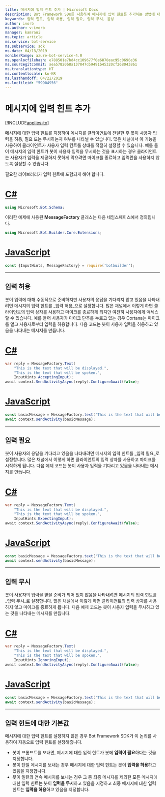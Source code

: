 ```yaml
---
title: 메시지에 입력 힌트 추가 | Microsoft Docs
description: Bot Framework SDK를 사용하여 메시지에 입력 힌트를 추가하는 방법에 대해 알아봅니다.
keywords: 입력 힌트, 입력 허용, 입력 필요, 입력 무시, 음성
author: ivorb
ms.author: v-ivorb
manager: kamrani
ms.topic: article
ms.service: bot-service
ms.subservice: sdk
ms.date: 04/18/2019
monikerRange: azure-bot-service-4.0
ms.openlocfilehash: e788501e7bd4cc109677f0e6870eac95c0696e36
ms.sourcegitcommit: aea57820b8a137047d59491b45320cf268043861
ms.translationtype: HT
ms.contentlocale: ko-KR
ms.lasthandoff: 04/22/2019
ms.locfileid: "59904956"
---
```

# <a name="add-input-hints-to-messages"></a>메시지에 입력 힌트 추가

[!INCLUDE[applies-to](../includes/applies-to.md)]

메시지에 대한 입력 힌트를 지정하여 메시지를 클라이언트에 전달한 후 봇이 사용자 입력을 허용, 필요 또는 무시하는지 여부를 나타낼 수 있습니다. 많은 채널에서 이 기능을 사용하여 클라이언트가 사용자 입력 컨트롤 상태를 적절히 설정할 수 있습니다. 예를 들어 메시지의 입력 힌트가 봇이 사용자 입력을 무시하는 것을 표시하는 경우 클라이언트는 사용자가 입력을 제공하지 못하게 막으려면 마이크를 종료하고 입력란을 사용하지 않도록 설정할 수 있습니다.

필요한 라이브러리가 입력 힌트에 포함되게 해야 합니다.

# <a name="ctabcs"></a>[C#](#tab/cs)

```cs
using Microsoft.Bot.Schema;
```

<!--TODO: Remove the following remark after the next release of the NuGet packages.-->

이러한 예제에 사용된 **MessageFactory** 클래스는 다음 네임스페이스에서 정의됩니다.

```cs
using Microsoft.Bot.Builder.Core.Extensions;
```

# <a name="javascripttabjs"></a>[JavaScript](#tab/js)

```javascript
const {InputHints, MessageFactory} = require('botbuilder');
```

---

## <a name="accepting-input"></a>입력 허용

봇이 입력에 대해 수동적으로 준비하지만 사용자의 응답을 기다리지 않고 있음을 나타내려면 메시지의 입력 힌트를 _입력 허용_으로 설정합니다. 많은 채널에서 이렇게 하면 클라이언트의 입력 상자를 사용하고 마이크를 종료하게 되지만 여전히 사용자에게 액세스할 수 있습니다. 예를 들어 사용자가 마이크 단추를 누르고 있는 경우 Cortana는 마이크를 열고 사용자로부터 입력을 허용합니다. 다음 코드는 봇이 사용자 입력을 허용하고 있음을 나타내는 메시지를 만듭니다.

# <a name="ctabcs"></a>[C#](#tab/cs)

```csharp
var reply = MessageFactory.Text(
    "This is the text that will be displayed.",
    "This is the text that will be spoken.",
    InputHints.AcceptingInput);
await context.SendActivityAsync(reply).ConfigureAwait(false);
```

# <a name="javascripttabjs"></a>[JavaScript](#tab/js)

```javascript
const basicMessage = MessageFactory.text('This is the text that will be displayed.', 'This is the text that will be spoken.', InputHints.AcceptingInput);
await context.sendActivity(basicMessage);
```

---

## <a name="expecting-input"></a>입력 필요

봇이 사용자의 응답을 기다리고 있음을 나타내려면 메시지의 입력 힌트를 _입력 필요_로 설정합니다. 많은 채널에서 이렇게 하면 클라이언트의 입력 상자를 사용하고 마이크를 시작하게 됩니다. 다음 예제 코드는 봇이 사용자 입력을 기다리고 있음을 나타내는 메시지를 만듭니다.

# <a name="ctabcs"></a>[C#](#tab/cs)

```csharp
var reply = MessageFactory.Text(
    "This is the text that will be displayed.",
    "This is the text that will be spoken.",
    InputHints.ExpectingInput);
await context.SendActivityAsync(reply).ConfigureAwait(false);
```

# <a name="javascripttabjs"></a>[JavaScript](#tab/js)

```javascript
const basicMessage = MessageFactory.text('This is the text that will be displayed.', 'This is the text that will be spoken.', InputHints.ExpectingInput);
await context.sendActivity(basicMessage);
```

---

## <a name="ignoring-input"></a>입력 무시

봇이 사용자의 입력을 받을 준비가 되어 있지 않음을 나타내려면 메시지의 입력 힌트를 _입력 무시_로 설정합니다. 많은 채널에서 이렇게 하면 클라이언트의 입력 상자를 사용하지 않고 마이크를 종료하게 됩니다. 다음 예제 코드는 봇이 사용자 입력을 무시하고 있는 것을 나타내는 메시지를 만듭니다.

# <a name="ctabcs"></a>[C#](#tab/cs)

```csharp
var reply = MessageFactory.Text(
    "This is the text that will be displayed.",
    "This is the text that will be spoken.",
    InputHints.IgnoringInput);
await context.SendActivityAsync(reply).ConfigureAwait(false);
```

# <a name="javascripttabjs"></a>[JavaScript](#tab/js)

```javascript
const basicMessage = MessageFactory.text('This is the text that will be displayed.', 'This is the text that will be spoken.', InputHints.IgnoringInput);
await context.sendActivity(basicMessage);
```

---

## <a name="default-values-for-input-hint"></a>입력 힌트에 대한 기본값

메시지에 대한 입력 힌트를 설정하지 않은 경우 Bot Framework SDK가 이 논리를 사용하여 자동으로 입력 힌트를 설정해줍니다.

- 봇이 프롬프트를 보내면, 메시지에 대한 입력 힌트가 봇에 **입력이 필요**하다는 것을 지정합니다.</li>
- 봇이 단일 메시지를 보내는 경우 메시지에 대한 입력 힌트는 봇이 **입력을 허용**하고 있음을 지정합니다.</li>
- 봇이 일련의 연속 메시지를 보내는 경우 그 중 최종 메시지를 제외한 모든 메시지에 대한 입력 힌트는 봇이 **입력을 무시**하고 있음을 지정하고 최종 메시지에 대한 입력 힌트는 **입력을 허용**하고 있음을 지정합니다.

